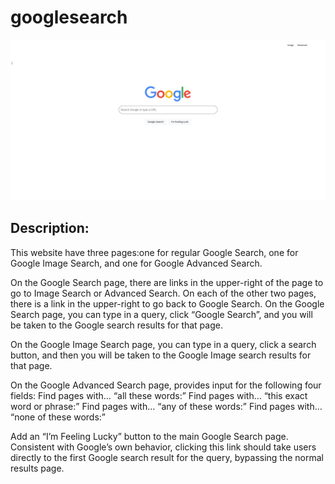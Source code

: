 # googlesearch

![alt text][logo]

[logo]: https://github.com/ffcweb/googlesearch/blob/main/assets/Google-Search.png "Logo Title Text 2"


## Description: 
This  website have three pages:one for regular Google Search, one for Google Image Search, and one for Google Advanced Search.

On the Google Search page, there are links in the upper-right of the page to go to Image Search or Advanced Search. On each of the other two pages, there is a link in the upper-right to go back to Google Search.
On the Google Search page, you can type in a query, click “Google Search”, and you will be taken to the Google search results for that page.

On the Google Image Search page, you can type in a query, click a search button, and then you will  be taken to the Google Image search results for that page.

On the Google Advanced Search page,  provides input for the following four fields:
Find pages with… “all these words:”
Find pages with… “this exact word or phrase:”
Find pages with… “any of these words:”
Find pages with… “none of these words:”

Add an “I’m Feeling Lucky” button to the main Google Search page. Consistent with Google’s own behavior, clicking this link should take users directly to the first Google search result for the query, bypassing the normal results page.
